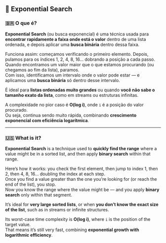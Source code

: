 ## 🚀 Exponential Search

### 🇧🇷 O que é?

**Exponential Search** (ou busca exponencial) é uma técnica usada para **encontrar rapidamente a faixa onde está o valor** dentro de uma lista ordenada, e depois aplicar uma **busca binária** dentro dessa faixa.

Funciona assim: começamos verificando o primeiro elemento. Depois, pulamos para os índices 1, 2, 4, 8, 16... dobrando a posição a cada passo.  
Quando encontramos um valor maior que o que estamos procurando (ou chegamos ao fim da lista), paramos.  
Com isso, identificamos um intervalo onde o valor pode estar — e aplicamos uma **busca binária** só dentro desse intervalo.

É ideal para **listas ordenadas muito grandes** ou quando **você não sabe o tamanho exato da lista**, como em streams ou estruturas infinitas.

A complexidade no pior caso é **O(log i)**, onde `i` é a posição do valor procurado.  
Ou seja, continua sendo muito rápida, combinando **crescimento exponencial com eficiência logarítmica**.

---

### 🇺🇸 What is it?

**Exponential Search** is a technique used to **quickly find the range** where a value might be in a sorted list, and then apply **binary search** within that range.

Here’s how it works: you check the first element, then jump to index 1, then 2, then 4, 8, 16... doubling the index at each step.  
Once you find a value greater than the one you're looking for (or reach the end of the list), you stop.  
Now you know the range where the value might be — and you apply **binary search** only within that segment.

It’s ideal for **very large sorted lists**, or when **you don’t know the exact size of the list**, such as in streams or infinite structures.

Its worst-case time complexity is **O(log i)**, where `i` is the position of the target value.  
That means it’s still very fast, combining **exponential growth with logarithmic efficiency**.
